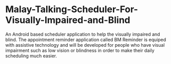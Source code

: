 # Malay-Talking-Scheduler-For-Visually-Impaired-and-Blind
An Android based scheduler application to help the visually impaired and blind.
The appointment reminder application called BM Reminder is equiped with assistive technology
and will be developed for people who have visual impairment such as low vision or
blindness in order to make their daily scheduling much easier.
